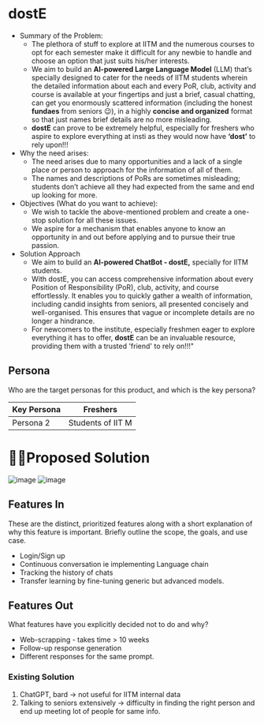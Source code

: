 # dostE

- Summary of the Problem:
    - The plethora of stuff to explore at IITM and the numerous courses to opt for each semester make it difficult for any newbie to handle and choose an option that just suits his/her interests.
    - We aim to build an **AI-powered Large Language Model** (LLM) that’s specially designed to cater for the needs of IITM students wherein the detailed information about each and every PoR, club, activity and course is available at your fingertips and just a brief, casual chatting, can get you enormously scattered information (including the honest **fundaes** from seniors 😉), in a highly **concise and organized** format so that just names brief details are no more misleading.
    - **dostE** can prove to be extremely helpful, especially for freshers who aspire to explore everything at insti as they would now have **‘dost’** to rely upon!!!
- Why the need arises:
    - The need arises due to many opportunities and a lack of a single place or person to approach for the information of all of them.
    - The names and descriptions of PoRs are sometimes misleading; students don’t achieve all they had expected from the same and end up looking for more.
- Objectives (What do you want to achieve):
    - We wish to tackle the above-mentioned problem and create a one-stop solution for all these issues.
    - We aspire for a mechanism that enables anyone to know an opportunity in and out before applying and to pursue their true passion.
- Solution Approach
    - We aim to build an **AI-powered ChatBot - dostE,** specially for IITM students.
    - With dostE, you can access comprehensive information about every Position of Responsibility (PoR), club, activity, and course effortlessly. It enables you to quickly gather a wealth of information, including candid insights from seniors, all presented concisely and well-organised. This ensures that vague or incomplete details are no longer a hindrance.
    - For newcomers to the institute, especially freshmen eager to explore everything it has to offer, **dostE** can be an invaluable resource, providing them with a trusted 'friend' to rely on!!!"

## Persona

Who are the target personas for this product, and which is the key persona?

| Key Persona | Freshers |
| --- | --- |
| Persona 2 | Students of IIT M |

# ****💁‍♀️Proposed Solution****

![image](https://github.com/Nikshay-Jain/dostE/assets/95025986/f3b728e2-96a4-4a51-965b-fddc33a40614)
![image](https://github.com/Nikshay-Jain/dostE/assets/95025986/14db1deb-bae4-4ccd-bb65-4286432fe8f3)

## **Features In**

These are the distinct, prioritized features along with a short explanation of why this feature is important. Briefly outline the scope, the goals, and use case.

- Login/Sign up
- Continuous conversation ie implementing Language chain
- Tracking the history of chats
- Transfer learning by fine-tuning generic but advanced models.

## **Features Out**

What features have you explicitly decided not to do and why?

- Web-scrapping - takes time > 10 weeks
- Follow-up response generation
- Different responses for the same prompt.

### Existing Solution

1. ChatGPT, bard → not useful for IITM internal data
2. Talking to seniors extensively → difficulty in finding the right person and end up meeting lot of people for same info.
